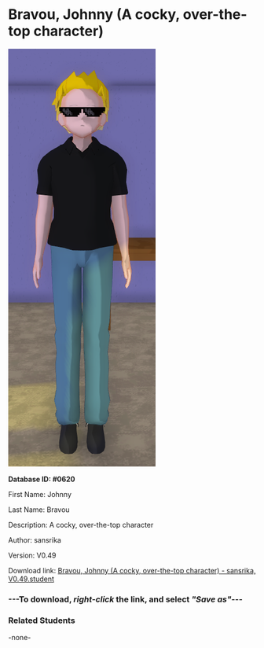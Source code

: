 # Bravou, Johnny (A cocky, over-the-top character)

<img src="../../Files/Images/Bravou, Johnny (A cocky, over-the-top character).png" title="Bravou, Johnny (A cocky, over-the-top character) - sansrika, V0.49">

**Database ID: #0620**

First Name: Johnny

Last Name: Bravou

Description: A cocky, over-the-top character

Author: sansrika

Version: V0.49

Download link: <a href="https://raw.githubusercontent.com/Arbiter1223/Daigaku-Gurashi-Custom-Students/master/Files/Student%20Files/Bravou%2C%20Johnny%20(A%20cocky%2C%20over-the-top%20character)%20-%20sansrika%2C%20V0.49.student">Bravou, Johnny (A cocky, over-the-top character) - sansrika, V0.49.student</a>

### ---**To download, _right-click_ the link, and select _"Save as"_**---

### Related Students

-none-
